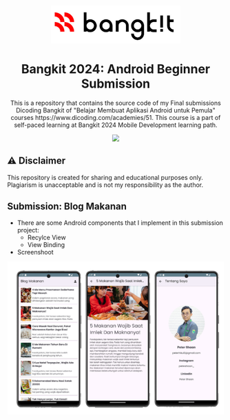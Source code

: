 <div align="center">
  <img alt="Logo_Bangkit" src="https://raw.githubusercontent.com/petershaan12/BangkitFinalProjectAndroid/master/app/src/main/res/drawable/bangkit.jpg" width="300" />
</div>

<div align="center">
<h1> Bangkit 2024: Android Beginner Submission </h1>
<p>This is a repository that contains the source code of my Final submissions Dicoding Bangkit of "Belajar Membuat Aplikasi Android untuk Pemula" courses https://www.dicoding.com/academies/51. This course is a part of self-paced learning at Bangkit 2024 Mobile Development learning path.</p>
   <img src="https://img.shields.io/badge/by-bangkit%20-red.svg" />
</div>

## ⚠️ Disclaimer 
This repository is created for sharing and educational purposes only. Plagiarism is unacceptable and is not my responsibility as the author.

## Submission: Blog Makanan
* There are some Android components that I implement in this submission project:
    * Recylce View
    * View Binding
* Screenshoot
 <img alt="Logo_Bangkit" src="https://raw.githubusercontent.com/petershaan12/BangkitFinalProjectAndroid/master/app/src/main/res/drawable/preview.jpg" width="1000" />
